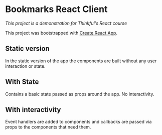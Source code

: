 # Bookmarks React Client
_This project is a demonstration for Thinkful's React course_

This project was bootstrapped with [Create React App](https://github.com/facebook/create-react-app).

## Static version
In the static version of the app the components are built without any user interaction or state.

## With State
Contains a basic state passed as props around the app. No interactivity.

## With interactivity
Event handlers are added to components and callbacks are passed via props to the components that need them.
